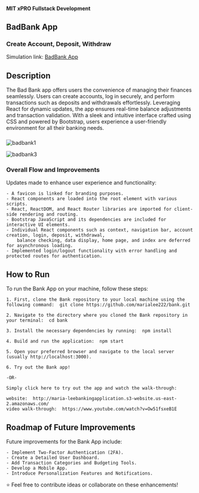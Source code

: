 #### MIT xPRO Fullstack Development
## BadBank App
### Create Account, Deposit, Withdraw
Simulation link: [BadBank App](http://maria-leebankingapplication.s3-website.us-east-2.amazonaws.com/
)

## Description 
The Bad Bank app offers users the convenience of managing their finances seamlessly. Users can create accounts, log in securely, and perform transactions such as deposits and withdrawals effortlessly. Leveraging React for dynamic updates, the app ensures real-time balance adjustments and transaction validation. With a sleek and intuitive interface crafted using CSS and powered by Bootstrap, users experience a user-friendly environment for all their banking needs.

###
![badbank1](https://github.com/marialee222/bank/assets/150623001/bf3a1aa3-73cb-4562-a5ab-b1e8405a95c9)

![badbank3](https://github.com/marialee222/bank/assets/150623001/19d45777-9164-49b2-974c-49d6aea5e207)


### Overall Flow and Improvements
Updates made to enhance user experience and functionality: 

	- A favicon is linked for branding purposes.
	- React components are loaded into the root element with various scripts.
	- React, ReactDOM, and React Router libraries are imported for client-side rendering and routing.
	- Bootstrap JavaScript and its dependencies are included for interactive UI elements.
	- Individual React components such as context, navigation bar, account creation, login, deposit, withdrawal, 
 		balance checking, data display, home page, and index are deferred for asynchronous loading.
	- Implemented login/logout functionality with error handling and protected routes for authentication.

## How to Run
To run the Bank App on your machine, follow these steps: 

	1. First, clone the Bank repository to your local machine using the following command:  git clone https://github.com/marialee222/bank.git 
	
	2. Navigate to the directory where you cloned the Bank repository in your terminal:  cd bank
	 
	3. Install the necessary dependencies by running:  npm install 
	
	4. Build and run the application:  npm start 
	
	5. Open your preferred browser and navigate to the local server (usually http://localhost:3000).
	
	6. Try out the Bank app!

	-OR-
	
	Simply click here to try out the app and watch the walk-through:
	
	website:  http://maria-leebankingapplication.s3-website.us-east-2.amazonaws.com/
	video walk-through:  https://www.youtube.com/watch?v=Ow51fsxeB1E

## Roadmap of Future Improvements
Future improvements for the Bank App include:

	- Implement Two-Factor Authentication (2FA).
	- Create a Detailed User Dashboard.
	- Add Transaction Categories and Budgeting Tools.
	- Develop a Mobile App.
	- Introduce Personalization Features and Notifications.
   
:star: Feel free to contribute ideas or collaborate on these enhancements!

